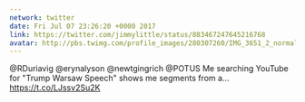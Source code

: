 ```yaml
---
network: twitter
date: Fri Jul 07 23:26:20 +0000 2017
link: https://twitter.com/jimmylittle/status/883467247645216768
avatar: http://pbs.twimg.com/profile_images/280307260/IMG_3651_2_normal.jpg
---
```


@RDuriavig @erynalyson @newtgingrich @POTUS Me searching YouTube for "Trump Warsaw Speech" shows me segments from a… https://t.co/LJssv2Su2K
